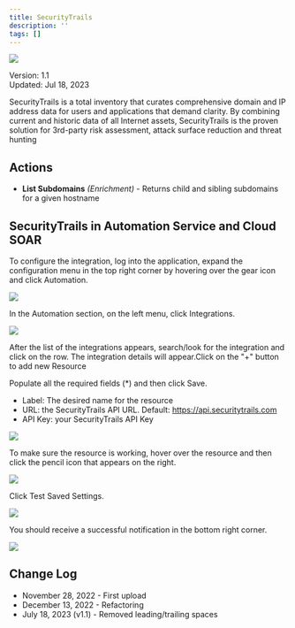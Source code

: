 ```yaml
---
title: SecurityTrails
description: ''
tags: []
---
```


![](/img/platform-services/automation-service/app-central/logos/securitytrails.png)

Version: 1.1  
Updated: Jul 18, 2023

SecurityTrails is a total inventory that curates comprehensive domain and IP address data for users and applications that demand clarity. By combining current and historic data of all Internet assets, SecurityTrails is the proven solution for 3rd-party risk assessment, attack surface reduction and threat hunting

## Actions

* **List Subdomains** *(Enrichment)* - Returns child and sibling subdomains for a given hostname

## SecurityTrails in Automation Service and Cloud SOAR

To configure the integration, log into the application, expand the configuration menu in the top right corner by hovering over the gear icon and click Automation.   


![](/img/platform-services/automation-service/app-central/integrations/securitytrails/securitytrails-1.png)

In the Automation section, on the left menu, click Integrations.   
  
![](/img/platform-services/automation-service/app-central/integrations/securitytrails/securitytrails-2.png)

After the list of the integrations appears, search/look for the integration and click on the row. The integration details will appear.Click on the "+" button to add new Resource   
 

Populate all the required fields (\*) and then click Save.  

* Label: The desired name for the resource
* URL: the SecurityTrails API URL. Default: https://api.securitytrails.com
* API Key: your SecurityTrails API Key

![](/img/platform-services/automation-service/app-central/integrations/securitytrails/securitytrails-3.png)

To make sure the resource is working, hover over the resource and then click the pencil icon that appears on the right.

![](/img/platform-services/automation-service/app-central/integrations/securitytrails/securitytrails-4.png)

Click Test Saved Settings.   
 

![](/img/platform-services/automation-service/app-central/integrations/securitytrails/securitytrails-5.png)

You should receive a successful notification in the bottom right corner.

![](/img/platform-services/automation-service/app-central/integrations/securitytrails/securitytrails-6.png)

## Change Log

* November 28, 2022 - First upload
* December 13, 2022 - Refactoring
* July 18, 2023 (v1.1) - Removed leading/trailing spaces
